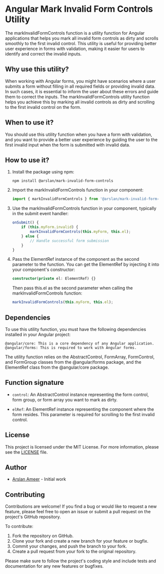 # Angular Mark Invalid Form Controls Utility

The markInvalidFormControls function is a utility function for Angular applications that helps you mark all invalid form controls as dirty and scrolls smoothly to the first invalid control. This utility is useful for providing better user experience in forms with validation, making it easier for users to identify and correct the invalid inputs.

## Why use this utility?

When working with Angular forms, you might have scenarios where a user submits a form without filling in all required fields or providing invalid data. In such cases, it is essential to inform the user about these errors and guide them to correct the inputs. The markInvalidFormControls utility function helps you achieve this by marking all invalid controls as dirty and scrolling to the first invalid control on the form.

## When to use it?

You should use this utility function when you have a form with validation, and you want to provide a better user experience by guiding the user to the first invalid input when the form is submitted with invalid data.

## How to use it?

1. Install the package using npm:

    ```npm install @arslan/mark-invalid-form-controls```

2. Import the markInvalidFormControls function in your component:
    
    ```typescript 
    import { markInvalidFormControls } from '@arslan/mark-invalid-form-controls';
    ```
3. Use the markInvalidFormControls function in your component, typically in the submit event handler:

    ```typescript
    onSubmit() {
        if (this.myForm.invalid) {
            markInvalidFormControls(this.myForm, this.el);
        } else {
            // Handle successful form submission
        }
    }
    ```
4. Pass the ElementRef instance of the component as the second parameter to the function. You can get the ElementRef by injecting it into your component's constructor:

    ```typescript
    constructor(private el: ElementRef) {}
    ```
    Then pass this.el as the second parameter when calling the markInvalidFormControls function:

    ```typescript
    markInvalidFormControls(this.myForm, this.el);
    ```

## Dependencies

To use this utility function, you must have the following dependencies installed in your Angular project:

    @angular/core: This is a core dependency of any Angular application.
    @angular/forms: This is required to work with Angular forms.

The utility function relies on the AbstractControl, FormArray, FormControl, and FormGroup classes from the @angular/forms package, and the ElementRef class from the @angular/core package.

## Function signature
- `control`: An AbstractControl instance representing the form control, form group, or form array you want to mark as dirty.

- `elRef`: An ElementRef instance representing the component where the form resides. This parameter is required for scrolling to the first invalid control.


## License

This project is licensed under the MIT License. For more information, please see the [LICENSE](LICENSE) file.

## Author

- [Arslan Ameer](https://github.com/arslanameer) - Initial work

## Contributing

Contributions are welcome! If you find a bug or would like to request a new feature, please feel free to open an issue or submit a pull request on the project's GitHub repository.

To contribute:

1. Fork the repository on GitHub.
2. Clone your fork and create a new branch for your feature or bugfix.
3. Commit your changes, and push the branch to your fork.
4. Create a pull request from your fork to the original repository.

Please make sure to follow the project's coding style and include tests and documentation for any new features or bugfixes.